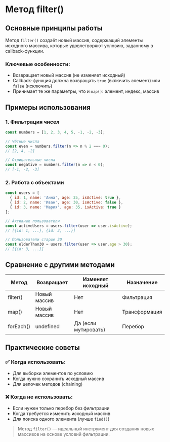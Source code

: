 # Метод filter()

## Основные принципы работы

Метод `filter()` создаёт новый массив, содержащий элементы исходного массива, которые удовлетворяют условию, заданному в callback-функции.

### Ключевые особенности:
- Возвращает новый массив (не изменяет исходный)
- Callback-функция должна возвращать `true` (включить элемент) или `false` (исключить)
- Принимает те же параметры, что и `map()`: элемент, индекс, массив

## Примеры использования

### 1. Фильтрация чисел

```javascript
const numbers = [1, 2, 3, 4, 5, -1, -2, -3];

// Чётные числа
const even = numbers.filter(n => n % 2 === 0);
// [2, 4, -2]

// Отрицательные числа
const negative = numbers.filter(n => n < 0);
// [-1, -2, -3]
```

### 2. Работа с объектами

```javascript
const users = [
  { id: 1, name: 'Анна', age: 25, isActive: true },
  { id: 2, name: 'Иван', age: 30, isActive: false },
  { id: 3, name: 'Мария', age: 35, isActive: true }
];

// Активные пользователи
const activeUsers = users.filter(user => user.isActive);
// [{id: 1, ...}, {id: 3, ...}]

// Пользователи старше 30
const olderThan30 = users.filter(user => user.age > 30);
// [{id: 3, ...}]
```

## Сравнение с другими методами

| Метод | Возвращает | Изменяет исходный | Назначение |
|-------|------------|-------------------|------------|
| filter() | Новый массив | Нет | Фильтрация |
| map() | Новый массив | Нет | Трансформация |
| forEach() | undefined | Да (если мутировать) | Перебор |

## Практические советы

### ✅ Когда использовать:
- Для выборки элементов по условию
- Когда нужно сохранить исходный массив
- Для цепочек методов (chaining)

### ❌ Когда не использовать:
- Если нужен только перебор без фильтрации
- Когда требуется изменить исходный массив
- Для поиска одного элемента (лучше `find()`)

> Метод `filter()` — идеальный инструмент для создания новых массивов на основе условий фильтрации.

